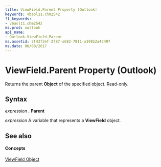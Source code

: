 ```yaml
---
title: ViewField.Parent Property (Outlook)
keywords: vbaol11.chm2542
f1_keywords:
- vbaol11.chm2542
ms.prod: outlook
api_name:
- Outlook.ViewField.Parent
ms.assetid: 2f43f3ef-2f87-a682-7811-a198b2a42497
ms.date: 06/08/2017
---
```



# ViewField.Parent Property (Outlook)

Returns the parent  **Object** of the specified object. Read-only.


## Syntax

 _expression_ . **Parent**

 _expression_ A variable that represents a **ViewField** object.


## See also


#### Concepts


[ViewField Object](viewfield-object-outlook.md)

